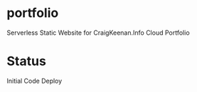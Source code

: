 # portfolio
Serverless Static Website for CraigKeenan.Info Cloud Portfolio

# Status 
Initial Code Deploy
